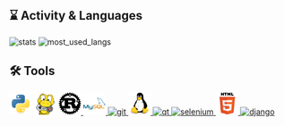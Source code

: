 <div>
  <h2>⌛ Activity & Languages</h2>
  <img src="https://github-readme-stats.vercel.app/api?username=blankRiot96&show_icons=true&include_all_commits=true&count_private=true&bg_color=ffffff00&text_color=34ebe5&hide_border=true" height="150" alt="stats">
  <img src="https://github-readme-stats.vercel.app/api/top-langs/?username=blankRiot96&layout=compact&langs_count=4&bg_color=ffffff00&text_color=34ebe5&count_private=true&hide_border=true" height="150" alt="most_used_langs">
  
  <h2>🛠️ Tools</h2>
<p align="left">
  <a href="https://www.python.org" target="_blank" rel="noreferrer"> <img src="https://raw.githubusercontent.com/devicons/devicon/master/icons/python/python-original.svg" alt="python" width="40" height="40"/></a> 
  <a href="https://www.pyga.me" target="_blank" rel="noreferrer"><img src="https://raw.githubusercontent.com/blankRiot96/blankRiot96.github.io/main/assets/md-icons/pygame.png" alt="pygame" width="40" height="40"></a> 
  <a href="https://www.rust-lang.org" target="_blank" rel="noreferrer"> <img src="https://raw.githubusercontent.com/blankRiot96/blankRiot96.github.io/main/assets/md-icons/rust.png" alt="rust" width="40" height="40"/> </a> 
  <a href="https://www.mysql.com/" target="_blank" rel="noreferrer"> <img src="https://raw.githubusercontent.com/devicons/devicon/master/icons/mysql/mysql-original-wordmark.svg" alt="mysql" width="40" height="40"/> </a> 
  <a href="https://git-scm.com/" target="_blank" rel="noreferrer"> <img src="https://www.vectorlogo.zone/logos/git-scm/git-scm-icon.svg" alt="git" width="40" height="40"/> </a> 
  <a href="https://www.linux.org/" target="_blank" rel="noreferrer"> <img src="https://raw.githubusercontent.com/devicons/devicon/master/icons/linux/linux-original.svg" alt="linux" width="40" height="40"/> </a> 
  <a href="https://www.qt.io/" target="_blank" rel="noreferrer"> <img src="https://upload.wikimedia.org/wikipedia/commons/0/0b/Qt_logo_2016.svg" alt="qt" width="40" height="40"/> </a> 
  <a href="https://www.selenium.dev" target="_blank" rel="noreferrer"> <img src="https://raw.githubusercontent.com/detain/svg-logos/780f25886640cef088af994181646db2f6b1a3f8/svg/selenium-logo.svg" alt="selenium" width="40" height="40"/> </a> 
  <a href="https://www.w3.org/html/" target="_blank" rel="noreferrer"> <img src="https://raw.githubusercontent.com/devicons/devicon/master/icons/html5/html5-original-wordmark.svg" alt="html5" width="40" height="40"/> </a>
  <a href="https://www.djangoproject.com/" target="_blank" rel="noreferrer"> <img src="https://cdn.worldvectorlogo.com/logos/django.svg" alt="django" width="40" height="40"/> </a> 
</p>

<!--
  <img src="https://raw.githubusercontent.com/blankRiot96/blankRiot96.github.io/main/assets/md-icons/python.png" width=40></a>
  <img src="https://raw.githubusercontent.com/blankRiot96/blankRiot96.github.io/main/assets/md-icons/pygame.png" width=40></a>
  <img src="https://raw.githubusercontent.com/blankRiot96/blankRiot96.github.io/main/assets/md-icons/rust.png" width=40></a>
  <img src="https://raw.githubusercontent.com/blankRiot96/blankRiot96.github.io/main/assets/md-icons/flet.png" width=40></a>
  <img src="https://raw.githubusercontent.com/blankRiot96/blankRiot96.github.io/main/assets/md-icons/tiled.png" height=40></a>
-->
</div>
